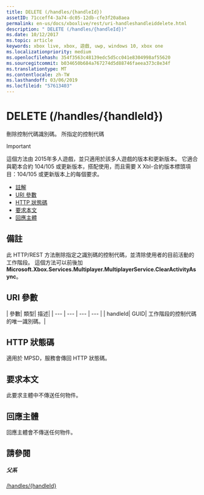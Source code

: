 ```yaml
---
title: DELETE (/handles/{handleId})
assetID: 71cceff4-3a74-dc05-12db-cfe3f20a8aea
permalink: en-us/docs/xboxlive/rest/uri-handleshandleiddelete.html
description: " DELETE (/handles/{handleId})"
ms.date: 10/12/2017
ms.topic: article
keywords: xbox live, xbox, 遊戲, uwp, windows 10, xbox one
ms.localizationpriority: medium
ms.openlocfilehash: 354f3563c48139edc5d5cc041e8304998af55620
ms.sourcegitcommit: b034650b684a767274d5d88746faeea373c8e34f
ms.translationtype: MT
ms.contentlocale: zh-TW
ms.lasthandoff: 03/06/2019
ms.locfileid: "57613403"
---
```

# <a name="delete-handleshandleid"></a>DELETE (/handles/{handleId})
刪除控制代碼識別碼。 所指定的控制代碼

> [!IMPORTANT]
> 這個方法由 2015年多人遊戲，並只適用於該多人遊戲的版本和更新版本。 它適合與範本合約 104/105 或更新版本，搭配使用，而且需要 X Xbl-合約版本標頭項目：104/105 或更新版本上的每個要求。

  * [註解](#ID4ET)
  * [URI 參數](#ID4EAB)
  * [HTTP 狀態碼](#ID4ELB)
  * [要求本文](#ID4ESB)
  * [回應主體](#ID4E4B)

<a id="ID4ET"></a>


## <a name="remarks"></a>備註
此 HTTP/REST 方法刪除指定之識別碼的控制代碼，並清除使用者的目前活動的工作階段。 這個方法可以前後加**Microsoft.Xbox.Services.Multiplayer.MultiplayerService.ClearActivityAsync**。  
<a id="ID4EAB"></a>


## <a name="uri-parameters"></a>URI 參數

| 參數| 類型| 描述|
| --- | --- | --- | --- |
| handleId| GUID| 工作階段的控制代碼的唯一識別碼。|

<a id="ID4ELB"></a>


## <a name="http-status-codes"></a>HTTP 狀態碼
適用於 MPSD，服務會傳回 HTTP 狀態碼。  
<a id="ID4ESB"></a>


## <a name="request-body"></a>要求本文

此要求主體中不傳送任何物件。

<a id="ID4E4B"></a>


## <a name="response-body"></a>回應主體

回應主體會不傳送任何物件。

<a id="ID4EIC"></a>


## <a name="see-also"></a>請參閱

<a id="ID4EKC"></a>


##### <a name="parent"></a>父系

[/handles/{handleId}](uri-handleshandleid.md)
